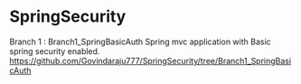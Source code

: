 # SpringSecurity

Branch 1 : Branch1_SpringBasicAuth
	Spring mvc application with Basic spring security enabled.
	https://github.com/Govindaraju777/SpringSecurity/tree/Branch1_SpringBasicAuth
